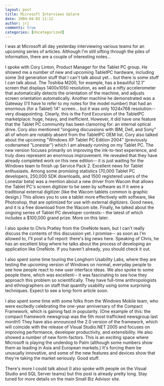 ```yaml
---
layout: post
title: Microsoft Interviews Galore
date: 2004-04-02 11:12
author: jrj
comments: true
categories: [Uncategorized]
---
```

I was at Microsoft all day yesterday interviewing various teams for an upcoming series of articles. Although I'm still sifting through the piles of information, there are a couple of interesting notes...<br /><br />I spoke with Cory Linton, Product Manager for the Tablet PC group. He showed me a number of new and upcoming TabletPC hardware, including some 3rd generation stuff that I can't talk about yet... but there is some stuff I *can* talk about. The Toshiba M200, for example, has a beautiful 12.1" screen that displays 1400x1050 resolution, as well as a nifty accelerometer that automatically detects the orientation of the machine, and adjusts screen orientation automatically. Another machine he demonstrated was a Gateway (I'll have to refer to my notes for the model number) that had an enormous (for a Tablet) 14" screen... but it was only 1024x768 resolution-- very disappointing. Clearly, this is the Ford Excursion of the TabletPC marketplace: huge, heavy, and inefficient. However, it did have one feature that the Tablet PC community has been clamoring for: an internal optical drive. Cory also mentioned "ongoing discussions with IBM, Dell, and Sony" all of whom are notably absent from the TabletPC OEM list. Cory also talked about the upcoming "Windows XP Tablet PC Edition 2004" (previously codenamed "Lonestar") which I am already running on my Tablet PC. The new version focuses primarily on improving the ink-to-text experience, and truly does represent an enormous improvement. He revealed that they have already completed work on this new edition-- it is just waiting for the Windows team to finish up Service Pack 2. Excellent news for Tablet enthusiasts. Among some promising statistics (70,000 Tablet PC developers, 250,000 SDK downloads, and 1500 registered users of the Lonestar beta) was a mention about a new driver from Wacom that allows the Tablet PC's screen digitizer to be seen by software as if it were a traditional external digitizer (like the Wacom tablets common is graphic design.) This allows you to use a tablet more effectively with software, like Photoshop, that are optimized for use with external digitizers. Good news, and it is a free download from the Wacom site. Finally, he talked about the ongoing series of Tablet PC developer contests-- the latest of which includes a $100,000 grand prize. More on this later.<br /><br />I also spoke to Chris Pratley from the OneNote team, but I can't really discuss the contents of this discussion yet. I promise-- as soon as I'm allowed to, I'll post a full report: there's big news here. Speaking of Chris, he has an excellent blog where he talks about the process of developing an application like OneNote. If you haven't already, you should check it out.<br /><br />I also spent some time touring the Longhorn Usability Labs, where they are testing the upcoming version of Windows on normal, everyday people to see how people react to new user interface ideas. We also spoke to some people there, which was excellent-- it was fascinating to see how they approach this problem so scientifically. They have full-time anthropologists and ethnographers on staff that quantify usability using some surprising techniques. Expect to see a long-form article soon.<br /><br />I also spent some time with some folks from the Windows Mobile team, who were excitedly celebrating the one-year anniversary of the Compact Framework, which is gaining fast in popularity. (One example of this: the compact framework newsgroup was the 5th most trafficked newsgroup last month!) They have also announced the 2.0 version of the framework, which will coincide with the release of Visual Studio.NET 2005 and focuses on improving performance, developer productivity, and extensibility. He also showed a number of new form-factors. This is an exciting space where Microsoft is playing the underdog to Palm (although some numbers show them as leading in Asia and European markets.) It's forcing them be unusually innovative, and some of the new features and devices show that they're taking the market seriously. Good stuff.<br /><br />There's more I could talk about (I also spoke with people on the Visual Studio and SQL Server teams) but this post is already pretty long. Stay tuned for more details on the main Small Biz Advisor site.

